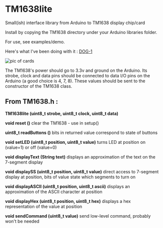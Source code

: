 # TM1638lite
Small(ish) interface library from Arduino to TM1638 display chip/card

Install by copying the TM1638 directory under your Arduino libraries folder.

For use, see examples/demo.

Here's what I've been doing with it : [DOG-1](https://github.com/danja/dog)

![pic of cards](https://github.com/danja/TM1638lite/blob/master/pic.jpg?raw=true)

The TM1638's power should go to 3.3v and ground on the Arduino. Its strobe, clock and data pins should be connected to data I/O pins on the Arduino (a good choice is 4, 7, 8). These values should be sent to the constructor of the TM1638 class.

## From TM1638.h :

**TM1638lite (uint8_t strobe, uint8_t clock, uint8_t data)**

**void 	reset ()**
 	clear the TM1638 - use in setup()

**uint8_t 	readButtons ()**
 	bits in returned value correspond to state of buttons

**void 	setLED (uint8_t position, uint8_t value)**
 	turns LED at position on (value=1) or off (value=0)

**void 	displayText (String text)**
 	displays an approximation of the text on the 7-segment display

**void 	displaySS (uint8_t position, uint8_t value)**
 	direct access to 7-segment display at position, bits of value state which segments to turn on

**void 	displayASCII (uint8_t position, uint8_t ascii)**
 	displays an approximation of the ASCII character at position

**void 	displayHex (uint8_t position, uint8_t hex)**
 	displays a hex representation of the value at position

**void 	sendCommand (uint8_t value)**
   	send low-level command, probably won't be needed
